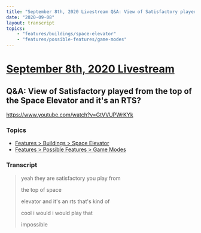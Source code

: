 ```yaml
---
title: "September 8th, 2020 Livestream Q&A: View of Satisfactory played from the top of the Space Elevator and it's an RTS?"
date: "2020-09-08"
layout: transcript
topics:
    - "features/buildings/space-elevator"
    - "features/possible-features/game-modes"
---
```

# [September 8th, 2020 Livestream](../2020-09-08.md)
## Q&A: View of Satisfactory played from the top of the Space Elevator and it's an RTS?
https://www.youtube.com/watch?v=GtVVUPWrKYk

### Topics
* [Features > Buildings > Space Elevator](../topics/features/buildings/space-elevator.md)
* [Features > Possible Features > Game Modes](../topics/features/possible-features/game-modes.md)

### Transcript

> yeah they are satisfactory you play from
>
> the top of space
>
> elevator and it's an rts that's kind of
>
> cool i would i would play that
>
> impossible
>
